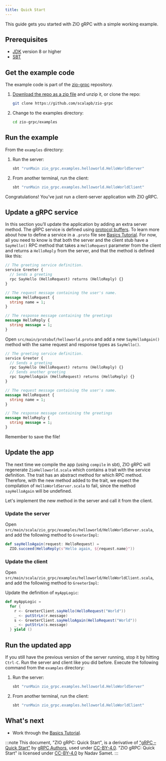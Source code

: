 ```yaml
---
title: Quick Start
---
```


This guide gets you started with ZIO gRPC with a simple working example.

## Prerequisites

* [JDK](https://jdk.java.net) version 8 or higher
* [SBT](https://www.scala-sbt.org/)

## Get the example code

The example code is part of the [zio-grpc](https://github.com/scalapb/zio-grpc) repository.

1. [Download the repo as a zip file](https://github.com/scalapb/zio-grpc/archive/v@zioGrpcVersion@.zip) and unzip it, or clone the repo:
   ```bash
   git clone https://github.com/scalapb/zio-grpc
   ```

2. Change to the examples directory:
   ```bash
   cd zio-grpc/examples
   ```

## Run the example

From the `examples` directory:

1. Run the server:
   ```bash
   sbt "runMain zio_grpc.examples.helloworld.HelloWorldServer"
   ```

2. From another terminal, run the client:
   ```bash
   sbt "runMain zio_grpc.examples.helloworld.HelloWorldClient"
   ```

Congratulations! You’ve just run a client-server application with ZIO gRPC.

## Update a gRPC service

In this section you’ll update the application by adding an extra server method. The gRPC service is defined using [protocol buffers](https://developers.google.com/protocol-buffers). To learn more about how to define a service in a `.proto` file see [Basics Tutorial](basics.md). For now, all you need to know is that both the server and the client stub have a `SayHello()` RPC method that takes a `HelloRequest` parameter from the client and returns a `HelloReply` from the server, and that the method is defined like this:

```protobuf
// The greeting service definition.
service Greeter {
  // Sends a greeting
  rpc SayHello (HelloRequest) returns (HelloReply) {}
}

// The request message containing the user's name.
message HelloRequest {
  string name = 1;
}

// The response message containing the greetings
message HelloReply {
  string message = 1;
}
```

Open `src/main/protobuf/helloworld.proto` and add a new `SayHelloAgain()` method with the same request and response types as `SayHello()`.

```protobuf
// The greeting service definition.
service Greeter {
  // Sends a greeting
  rpc SayHello (HelloRequest) returns (HelloReply) {}
  // Sends another greeting
  rpc SayHelloAgain (HelloRequest) returns (HelloReply) {}
}

// The request message containing the user's name.
message HelloRequest {
  string name = 1;
}

// The response message containing the greetings
message HelloReply {
  string message = 1;
}
```

Remember to save the file!

## Update the app

The next time we compile the app (using `compile` in sbt), ZIO gRPC will regenerate `ZioHelloworld.scala` which contains a trait with the service definition. The trait has an abstract method for which RPC method. Therefore, with the new method added to the trait, we expect the compilation of `HelloWorldServer.scala` to fail, since the method `sayHelloAgain` will be undefined.

Let's implement the new method in the server and call it from the client.

### Update the server

Open `src/main/scala/zio_grpc/examples/helloworld/HelloWorldServer.scala`, and add the following method to `GreeterImpl`:

```scala
def sayHelloAgain(request: HelloRequest) =
  ZIO.succeed(HelloReply(s"Hello again, ${request.name}"))
```

### Update the client

Open `src/main/scala/zio_grpc/examples/helloworld/HelloWorldClient.scala`, and add the following method to `GreeterImpl`:

Update the definition of `myAppLogic`:

```scala
def myAppLogic =
  for {
    r <- GreeterClient.sayHello(HelloRequest("World"))
    _ <- putStrLn(r.message)
    s <- GreeterClient.sayHelloAgain(HelloRequest("World"))
    _ <- putStrLn(s.message)
  } yield ()
```

## Run the updated app

If you still have the previous version of the server running, stop it by hitting `Ctrl-C`. Run the server and client like you did before. Execute the following command from the `examples` directory:

1. Run the server:
   ```bash
   sbt "runMain zio_grpc.examples.helloworld.HelloWorldServer"
   ```

2. From another terminal, run the client:
   ```bash
   sbt "runMain zio_grpc.examples.helloworld.HelloWorldClient"
   ```

## What's next
* Work through the [Basics Tutorial](basics.md).

:::note
This document, "ZIO gRPC: Quick Start", is a derivative of ["gRPC &ndash; Quick Start"](https://grpc.io/docs/languages/java/quickstart/) by [gRPC Authors](https://grpc.io/), used under [CC-BY-4.0](https://creativecommons.org/licenses/by/4.0). "ZIO gRPC: Quick Start" is licensed under [CC-BY-4.0](https://creativecommons.org/licenses/by/4.0) by Nadav Samet.
:::